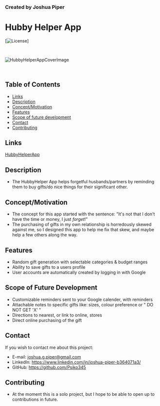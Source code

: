 <br>

### Created by Joshua Piper
# Hubby Helper App
 [![License](https://img.shields.io/badge/License-Apache%202.0-blue.svg)]

<br>

![HubbyHelperAppCoverImage](./readme-props/cover_image.png)

<br>

## Table of Contents
- [Links](###Links)
- [Description](###Description)
- [Concept/Motivation](###Concept/Motivation)
- [Features](###Features)
- [Scope of future development](###Scopeoffuturedevelopment) 
- [Contact](###Contact)
- [Contributing](###Contributing)


 ## Links
 [HubbyHelperApp](https://hubbyhelperapp.herokuapp.com/)

 ## Description
 * The HubbyHelper App helps forgetful husbands/partners by reminding them to buy gifts/do nice things for their significant other.

 ## Concept/Motivation
 * The concept for this app started with the sentence: "It's not that I don't have the time or money, I just *forget*!"
 * The purchasing of gifts in my own relationship is horredously skewed against me, so I designed this app to help me fix that skew, and maybe help a few others along the way.

 ## Features
 * Random gift generation with selectable categories & budget ranges
 * Ability to save gifts to a users profile
 * User accounts are automatically created by logging in with Google

 ## Scope of Future Development
 * Customizable reminders sent to your Google calender, with reminders
 * Attachable notes to specific gifts like: sizes, colour preference or " DO NOT GET 'X' "
 * Directions to nearest, or link to online, stores
 * Direct online purchasing of the gift

 ## Contact
 If you wish to contact me about this project: 
 * E-mail: joshua.g.piper@gmail.com
 * LinkedIn: https://www.linkedin.com/in/joshua-piper-b364071a3/
 * GitHub: https://github.com/Psiko345

 ## Contributing 
 * At the moment this is a solo project, but I hope to be able to open up to contributions in future. 